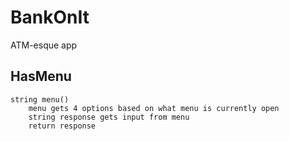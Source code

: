 # BankOnIt
ATM-esque app

## HasMenu
```
string menu()
	menu gets 4 options based on what menu is currently open
	string response gets input from menu
	return response
```
